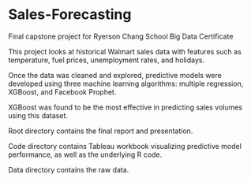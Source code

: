 # Sales-Forecasting
Final capstone project for Ryerson Chang School Big Data Certificate

This project looks at historical Walmart sales data with features such as temperature, fuel prices, unemployment rates, and holidays.

Once the data was cleaned and explored, predictive models were developed using three machine learning algorithms: multiple regression, XGBoost, and Facebook Prophet.

XGBoost was found to be the most effective in predicting sales volumes using this dataset.

Root directory contains the final report and presentation.

Code directory contains Tableau workbook visualizing predictive model performance, as well as the underlying R code.

Data directory contains the raw data.
